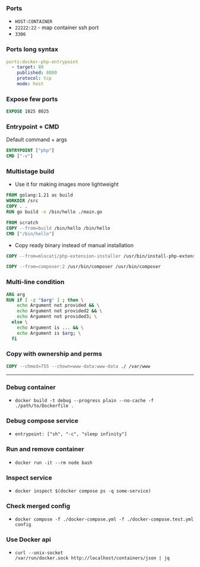 ### Ports
- `HOST:CONTAINER`
- `22222:22` - map container ssh port
- `3306`

### Ports long syntax
```yml
ports:docker-php-entrypoint
  - target: 80
    published: 8080
    protocol: tcp
    mode: host
```

### Expose few ports
```Dockerfile
EXPOSE 1025 8025
```

### Entrypoint + CMD
Default command + args
```Dockerfile
ENTRYPOINT ["php"]
CMD ["-v"]
```

### Multistage build
- Use it for making images more lightweight
```Dockerfile
FROM golang:1.21 as build
WORKDIR /src
COPY . .
RUN go build -o /bin/hello ./main.go

FROM scratch
COPY --from=build /bin/hello /bin/hello
CMD ["/bin/hello"]
```

- Copy ready binary instead of manual installation
```dockerfile
COPY --from=mlocati/php-extension-installer /usr/bin/install-php-extensions /usr/local/bin/

COPY --from=composer:2 /usr/bin/composer /usr/bin/composer
```

### Multi-line condition
```Dockerfile
ARG arg
RUN if [ -z "$arg" ] ; then \
    echo Argument not provided && \
    echo Argument not provided2 && \
    echo Argument not provided3; \
  else \
    echo Argument is ... && \
    echo Argument is $arg; \
  fi
```

### Copy with ownership and perms

```dockerfile
COPY --chmod=755 --chown=www-data:www-data ./ /var/www
```

---

### Debug container
- `docker build -t debug --progress plain --no-cache -f ./path/to/Dockerfile .`

### Debug compose service
- `entrypoint: ["sh", "-c", "sleep infinity"]`

### Run and remove container
- `docker run -it --rm node bash`

### Inspect service
- `docker inspect $(docker compose ps -q some-service)`

### Check merged config
- `docker compose -f ./docker-compose.yml -f ./docker-compose.test.yml config`

### Use Docker api
- `curl --unix-socket /var/run/docker.sock http://localhost/containers/json | jq`

